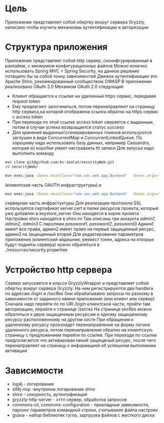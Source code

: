 # Цель

Приложение представляет собой обертку вокруг сервера Gryzzly, написано чтобы изучить механизмы аутентификации и авторизации

# Структура приложения

Приложение представляет собой http сервер, сконифгурированный в рантайме, с минмумом конфигурационных файлов
Можно конечно использовать Spring MVC + Spring Security, но данное решение потащило бы за собой тонну зависимостей
Движок аутентификации это Apache Shiro, рекомендованный сообществом OWASP
В приложении реализовано OAuth 2.0
Механизм OAuth 2.0 следующий
- Клиент обращается к ссылке на удаленный https сервис, передавая request token
- Ему предлагают залогиниться, потом перенаправляют на страницу http сервиса,на которой отображена ссылка
 обратно на https сервис с access token
- При переходе по этой ссылке access token сверяется с выданным, потом в случае успеха возвращается статус success
- Для хранения выданных\сгенерированных токенов используются заглушки в виде ConcurrentMap и ConcurrentLinkedQueue. По
 хорошему надо использовать базу данных, например Cassandra, которая из коробки умеет  настраваить ttl записи
Для запуска надо выполнить команду
```sh
mvn clone git@github.com:ks-zealot/securityWeb.git
cd securityWeb/
```

```sh
mvn exec:java -Dexec.mainClass="com.sec.web.app.Backend"  -Dexec.args="-n 'OAuth client web application'"
```
(клиентская часть OAUTH инфраструктуры)
и
```sh
mvn exec:java -Dexec.mainClass="com.sec.web.app.Backend"  -Dexec.args="-n 'OAuth server web application'"
```
серверная часть инфрастуктуры
Для реализации протокола SSL используется сертификат server.cert в папке ресурсов проекта, который уже добавлен в
 keystore_server
Они находятся в корне проекта
Настройки shiro находятся в *shiro.ini*
Там описаны три аккаунта *admin1, admin2, admin3*
C паролями *password1, password2, password3*
Админ1 имеет все права, админ2 имеет право на первый защищенный ресурс, админ3  на защищенный второй
Для редактирование параметров приложения (клиентский айдишник, реквест токен, адреса на ктоорых будут подняты сервера)
нужно обратиться в ./resources/security.properties
# Устройство http сервера
Сервер запускается в классе GryzzlyWrapper и представляет собой обертку вокруг сервера Gryzzly. На нем регистрируются
 два handlera по адресам */login*  и */secRes*
 Они обрабатываею запросы по разному в зависимости от заданного имени приложения (или клиент или сервер)
 Сначала надо перейти по по URI */login* клиентской части, пройти там авторизацию, перейти к странице /secres
 На странице secRes можно обратиться к двум защищенным ресурсам и одному защищенному ресурсу расположенному на другом хосте
 При обращении к удаленному ресурсу произойдет перенаправление на форму логина удаленного ресурса, потом перенаправление
  обратно на клиентскую страницу с предложением перейти по ссылке.
  При переходе по ссылке предполагается что активирован некий защищеный ресурс, после чего перенаправляет на страницу с
   информацией об успешном выполнении активации
# Зависимости
 * log4j - логирование
 * slf4j-nop -внутренне логирование shiro
 * shiro - секурность, аутентификация
 * gryzzly-http-server - хттп сервер, обработка запросов
 * commons-cli, commons-configuration - прикладные зависимости, парсинг параметров командной строки, считывание файла настроек
 * guava - набор библиотек гугла, заргрузка файлов с жесткого диска
